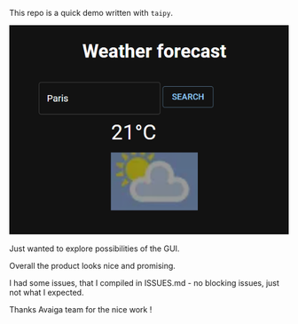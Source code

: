 This repo is a quick demo written with `taipy`.

![splash](screens/splash.png)

Just wanted to explore possibilities of the GUI.

Overall the product looks nice and promising.

I had some issues, that I compiled in ISSUES.md - no blocking issues, just not what I expected.

Thanks Avaiga team for the nice work !